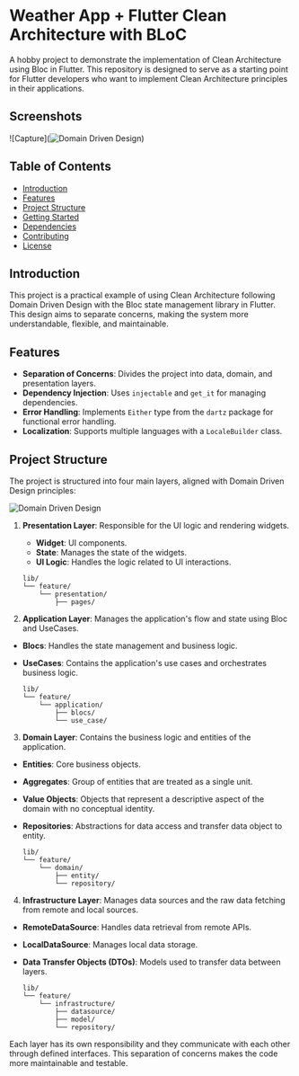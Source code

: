 # Weather App + Flutter Clean Architecture with BLoC

A hobby project to demonstrate the implementation of Clean Architecture using Bloc in Flutter. This repository is designed to serve as a starting point for Flutter developers who want to implement Clean Architecture principles in their applications.

## Screenshots
![Capture](![Domain Driven Design](https://i.imgur.com/SBj3rsF.jpeg))

## Table of Contents
- [Introduction](#introduction)
- [Features](#features)
- [Project Structure](#project-structure)
- [Getting Started](#getting-started)
- [Dependencies](#dependencies)
- [Contributing](#contributing)
- [License](#license)

## Introduction
This project is a practical example of using Clean Architecture following Domain Driven Design with the Bloc state management library in Flutter. This design aims to separate concerns, making the system more understandable, flexible, and maintainable.

## Features
- **Separation of Concerns**: Divides the project into data, domain, and presentation layers.
- **Dependency Injection**: Uses `injectable` and `get_it` for managing dependencies.
- **Error Handling**: Implements `Either` type from the `dartz` package for functional error handling.
- **Localization**: Supports multiple languages with a `LocaleBuilder` class.

## Project Structure
The project is structured into four main layers, aligned with Domain Driven Design principles:

![Domain Driven Design](https://i.imgur.com/SBj3rsF.jpeg)

1. **Presentation Layer**: Responsible for the UI logic and rendering widgets.
    - **Widget**: UI components.
    - **State**: Manages the state of the widgets.
    - **UI Logic**: Handles the logic related to UI interactions.

    ```
    lib/
    └── feature/
        └── presentation/
            ├── pages/
    ```

2. **Application Layer**: Manages the application's flow and state using Bloc and UseCases.
- **Blocs**: Handles the state management and business logic.
- **UseCases**: Contains the application's use cases and orchestrates business logic.

    ```
    lib/
    └── feature/
        └── application/
            ├── blocs/
            └── use_case/
    ```


3. **Domain Layer**: Contains the business logic and entities of the application.
- **Entities**: Core business objects.
- **Aggregates**: Group of entities that are treated as a single unit.
- **Value Objects**: Objects that represent a descriptive aspect of the domain with no conceptual identity.
- **Repositories**: Abstractions for data access and transfer data object to entity.

    ```
    lib/
    └── feature/
        └── domain/
            ├── entity/
            └── repository/
    ```


4. **Infrastructure Layer**: Manages data sources and the raw data fetching from remote and local sources.
- **RemoteDataSource**: Handles data retrieval from remote APIs.
- **LocalDataSource**: Manages local data storage.
- **Data Transfer Objects (DTOs)**: Models used to transfer data between layers.

    ```
    lib/
    └── feature/
        └── infrastructure/
            ├── datasource/
            ├── model/
            └── repository/
    ```

Each layer has its own responsibility and they communicate with each other through defined interfaces. This separation of concerns makes the code more maintainable and testable.
